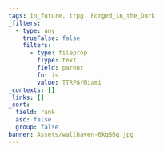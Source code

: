 ```yaml
---
tags: in_future, trpg, Forged_in_the_Dark
_filters:
  - type: any
    trueFalse: false
    filters:
      - type: fileprop
        fType: text
        field: parent
        fn: is
        value: TTRPG/Miami
_contexts: []
_links: []
_sort:
  field: rank
  asc: false
  group: false
banner: Assets/wallhaven-6kq86q.jpg
---
```

